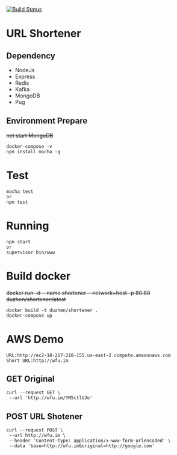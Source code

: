 [![Build Status](https://travis-ci.org/duzhen/URLShortener.svg?branch=master)](https://travis-ci.org/duzhen/URLShortener)
# URL Shortener

## Dependency
* NodeJs
* Express
* Redis
* Kafka
* MongoDB
* Pug

## Environment Prepare
~~net start MongoDB~~
```
docker-compose -v
npm install mocha -g
```

# Test
```
mocha test
or
npm test
```

# Running
 ```
 npm start
 or
 supervisor bin/www
 ```
 
 # Build docker
 ~~docker run -d --name shortener --network=host -p 80:80 duzhen/shortener:latest~~
 ```
 docker build -t duzhen/shortener .
 docker-compose up
 ```
 
 # AWS Demo
 ```
 URL:http://ec2-18-217-218-155.us-east-2.compute.amazonaws.com
 Short URL:http://wfu.im
 ```
 
 ## GET Original
 ```
 curl --request GET \
  --url 'http://wfu.im/YM5ctlUJo'
 ```
 
 ## POST URL Shotener
 ```
curl --request POST \
  --url http://wfu.im \
  --header 'Content-Type: application/x-www-form-urlencoded' \
  --data 'base=http://wfu.im&original=http://google.com'
```
